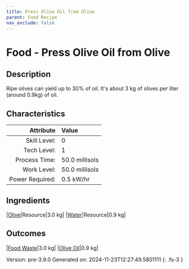 ```yaml
---
title: Press Olive Oil from Olive
parent: Food Recipe
nav_exclude: false
---
```

# Food - Press Olive Oil from Olive

## Description
Ripe olives can yield up to 30% of oil. It&#39;s about &#10;&#9;&#9;&#9;3 kg of olives per liter (around 0.9kg) of oil.&#10;&#9;&#9;

## Characteristics

| Attribute      | Value |
|--------:|:------|
|Skill Level:|0|
|Tech Level:|1|
|Process Time:|50.0 millisols|
|Work Level:|50.0 millisols|
|Power Required:|0.5 kW/hr|

## Ingredients

|[Olive](../resource/olive.html)|Resource|3.0 kg|
|[Water](../resource/water.html)|Resource|0.9 kg|

## Outcomes

|[Food Waste](../resource/food-waste.html)|3.0 kg|
|[Olive Oil](../resource/olive-oil.html)|0.9 kg|


Version: pre-3.9.0 Generated on: 2024-11-23T12:27:49.5801111
{: .fs-3 }

